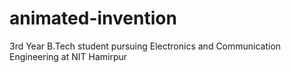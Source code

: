 # animated-invention
3rd Year B.Tech student pursuing Electronics and Communication Engineering at NIT Hamirpur
